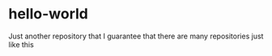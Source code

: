 # hello-world
Just another repository that I guarantee that there are many repositories just like this
